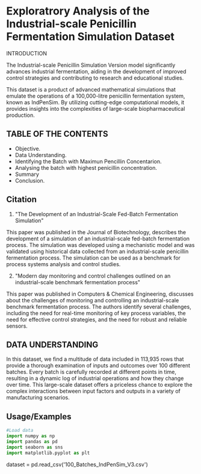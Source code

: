 
# Exploratrory Analysis of the Industrial-scale Penicillin Fermentation  Simulation Dataset

INTRODUCTION

The Industrial-scale Penicillin Simulation Version model significantly advances industrial fermentation, aiding in the development of improved control strategies and contributing to research and educational studies.

This dataset is a product of advanced mathematical simulations that emulate the operations of a 100,000-litre penicillin fermentation system, known as IndPenSim. By utilizing cutting-edge computational models, it provides insights into the complexities of large-scale biopharmaceutical production.






## TABLE OF THE CONTENTS
- Objective.
- Data Understanding.
-  Identifying the Batch with Maximun Pencillin Concentarion.
-  Analysing the batch with highest penicillin concentration.
-   Summary
-   Conclusion.
## Citation
1) "The Development of an Industrial-Scale Fed-Batch Fermentation Simulation"

This paper was published in the Journal of Biotechnology, describes the development of a simulation of an industrial-scale fed-batch fermentation process. The simulation was developed using a mechanistic model and was validated using historical data collected from an industrial-scale penicillin fermentation process. The simulation can be used as a benchmark for process systems analysis and control studies.

2) "Modern day monitoring and control challenges outlined on an industrial-scale benchmark fermentation process"

This paper was published in Computers & Chemical Engineering, discusses about the challenges of monitoring and controlling an industrial-scale benchmark fermentation process. The authors identify several challenges, including the need for real-time monitoring of key process variables, the need for effective control strategies, and the need for robust and reliable sensors.

## DATA UNDERSTANDING
In this dataset, we find a multitude of data included in 113,935 rows that provide a thorough examination of inputs and outcomes over 100 different batches. Every batch is carefully recorded at different points in time, resulting in a dynamic log of industrial operations and how they change over time. This large-scale dataset offers a priceless chance to explore the complex interactions between input factors and outputs in a variety of manufacturing scenarios.


## Usage/Examples

```python
#Load data
import numpy as np 
import pandas as pd 
import seaborn as sns
import matplotlib.pyplot as plt

```
dataset =  pd.read_csv('100_Batches_IndPenSim_V3.csv')



